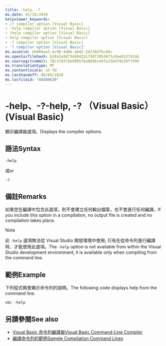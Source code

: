```yaml
---
title: -help、-?
ms.date: 03/10/2018
helpviewer_keywords:
- /? compiler option [Visual Basic]
- -help compiler option [Visual Basic]
- /help compiler option [Visual Basic]
- help compiler option [Visual Basic]
- -? compiler option [Visual Basic]
- '? compiler option [Visual Basic]'
ms.assetid: eb984aa5-ac98-4d0b-a0d2-24238d7bc8dc
ms.openlocfilehash: b30a5a9d73dd84231f30f20549f5c0ae813742ab
ms.sourcegitcommit: f8c270376ed905f6a8896ce0fe25b4f4b38ff498
ms.translationtype: MT
ms.contentlocale: zh-TW
ms.lasthandoff: 06/04/2020
ms.locfileid: "84408630"
---
```

# <a name="-help---visual-basic"></a><span data-ttu-id="c8c42-102">-help、-?</span><span class="sxs-lookup"><span data-stu-id="c8c42-102">-help, -?</span></span> <span data-ttu-id="c8c42-103">（Visual Basic）</span><span class="sxs-lookup"><span data-stu-id="c8c42-103">(Visual Basic)</span></span>
<span data-ttu-id="c8c42-104">顯示編譯器選項。</span><span class="sxs-lookup"><span data-stu-id="c8c42-104">Displays the compiler options.</span></span>  
  
## <a name="syntax"></a><span data-ttu-id="c8c42-105">語法</span><span class="sxs-lookup"><span data-stu-id="c8c42-105">Syntax</span></span>  
  
```console  
-help  
```

<span data-ttu-id="c8c42-106">或</span><span class="sxs-lookup"><span data-stu-id="c8c42-106">or</span></span>  

```console
-?  
```  
  
## <a name="remarks"></a><span data-ttu-id="c8c42-107">備註</span><span class="sxs-lookup"><span data-stu-id="c8c42-107">Remarks</span></span>  
 <span data-ttu-id="c8c42-108">如果您在編譯中包含此選項，則不會建立任何輸出檔案，也不會進行任何編譯。</span><span class="sxs-lookup"><span data-stu-id="c8c42-108">If you include this option in a compilation, no output file is created and no compilation takes place.</span></span>  
  
> [!NOTE]
> <span data-ttu-id="c8c42-109">此 `-help` 選項無法從 Visual Studio 開發環境中使用; 只有在從命令列進行編譯時，才能使用此選項。</span><span class="sxs-lookup"><span data-stu-id="c8c42-109">The `-help` option is not available from within the Visual Studio development environment; it is available only when compiling from the command line.</span></span>  
  
## <a name="example"></a><span data-ttu-id="c8c42-110">範例</span><span class="sxs-lookup"><span data-stu-id="c8c42-110">Example</span></span>  
 <span data-ttu-id="c8c42-111">下列程式碼會顯示命令列的說明。</span><span class="sxs-lookup"><span data-stu-id="c8c42-111">The following code displays help from the command line.</span></span>  
  
```console  
vbc -help  
```  
  
## <a name="see-also"></a><span data-ttu-id="c8c42-112">另請參閱</span><span class="sxs-lookup"><span data-stu-id="c8c42-112">See also</span></span>

- [<span data-ttu-id="c8c42-113">Visual Basic 命令列編譯器</span><span class="sxs-lookup"><span data-stu-id="c8c42-113">Visual Basic Command-Line Compiler</span></span>](index.md)
- [<span data-ttu-id="c8c42-114">編譯命令列的範例</span><span class="sxs-lookup"><span data-stu-id="c8c42-114">Sample Compilation Command Lines</span></span>](sample-compilation-command-lines.md)
